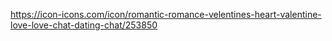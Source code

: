 https://icon-icons.com/icon/romantic-romance-velentines-heart-valentine-love-love-chat-dating-chat/253850